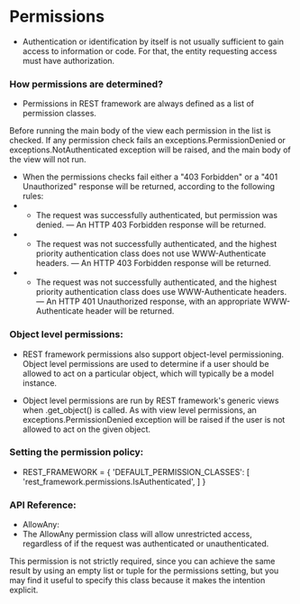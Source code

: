 # Permissions
- Authentication or identification by itself is not usually sufficient to gain access to information or code. For that, the entity requesting access must have authorization.

### How permissions are determined?
- Permissions in REST framework are always defined as a list of permission classes.

Before running the main body of the view each permission in the list is checked. If any permission check fails an exceptions.PermissionDenied or exceptions.NotAuthenticated exception will be raised, and the main body of the view will not run.

- When the permissions checks fail either a "403 Forbidden" or a "401 Unauthorized" response will be returned, according to the following rules:
- - The request was successfully authenticated, but permission was denied. — An HTTP 403 Forbidden response will be returned.
- - The request was not successfully authenticated, and the highest priority authentication class does not use WWW-Authenticate headers. — An HTTP 403 Forbidden response will be returned.
- - The request was not successfully authenticated, and the highest priority authentication class does use WWW-Authenticate headers. — An HTTP 401 Unauthorized response, with an appropriate WWW-Authenticate header will be returned.

### Object level permissions:
- REST framework permissions also support object-level permissioning. Object level permissions are used to determine if a user should be allowed to act on a particular object, which will typically be a model instance.

- Object level permissions are run by REST framework's generic views when .get_object() is called. As with view level permissions, an exceptions.PermissionDenied exception will be raised if the user is not allowed to act on the given object.

### Setting the permission policy:
- REST_FRAMEWORK = {
    'DEFAULT_PERMISSION_CLASSES': [
        'rest_framework.permissions.IsAuthenticated',
    ]
}


### API Reference:
- AllowAny:
- The AllowAny permission class will allow unrestricted access, regardless of if the request was authenticated or unauthenticated.

This permission is not strictly required, since you can achieve the same result by using an empty list or tuple for the permissions setting, but you may find it useful to specify this class because it makes the intention explicit.